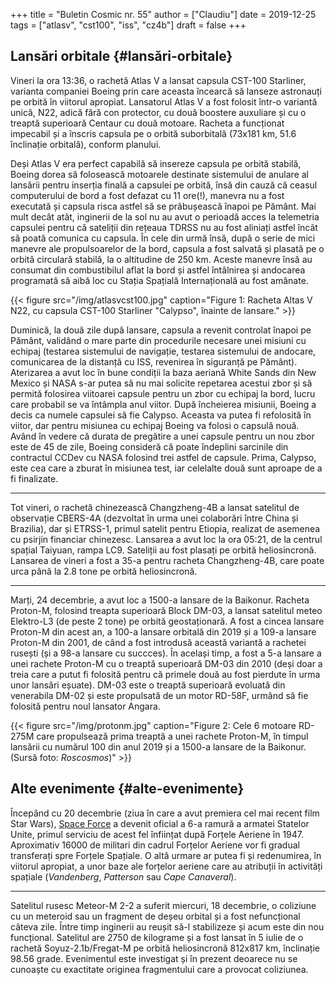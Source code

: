 +++
title = "Buletin Cosmic nr. 55"
author = ["Claudiu"]
date = 2019-12-25
tags = ["atlasv", "cst100", "iss", "cz4b"]
draft = false
+++

## Lansări orbitale {#lansări-orbitale}

Vineri la ora 13:36, o rachetă Atlas V a lansat capsula CST-100 Starliner, varianta companiei Boeing prin care aceasta încearcă să lanseze astronauți pe orbită în viitorul apropiat. Lansatorul Atlas V a fost folosit într-o variantă unică, N22, adică fără con protector, cu două boostere auxuliare și cu o treaptă superioară Centaur cu două motoare. Racheta a funcționat impecabil și a înscris capsula pe o orbită suborbitală (73x181 km, 51.6 înclinație orbitală), conform planului.

Deși Atlas V era perfect capabilă să insereze capsula pe orbită stabilă, Boeing dorea să folosească motoarele destinate sistemului de anulare al lansării pentru inserția finală a capsulei pe orbită, însă din cauză că ceasul computerului de bord a fost defazat cu 11 ore(!), manevra nu a fost executată și capsula risca astfel să se prăbușească înapoi pe Pământ. Mai mult decât atât, inginerii de la sol nu au avut o perioadă acces la telemetria capsulei pentru că sateliții din rețeaua TDRSS nu au fost aliniați astfel încât să poată comunica cu capsula. În cele din urmă însă, după o serie de mici manevre ale propulsoarelor de la bord, capsula a fost salvată și plasată pe o orbită circulară stabilă, la o altitudine de 250 km. Aceste manevre însă au consumat din combustibilul aflat la bord și astfel întâlnirea și andocarea programată să aibă loc cu Stația Spațială Internațională au fost amânate.

{{< figure src="/img/atlasvcst100.jpg" caption="Figure 1: Racheta Altas V N22, cu capsula CST-100 Starliner \"Calypso\", înainte de lansare." >}}

Duminică, la două zile după lansare, capsula a revenit controlat înapoi pe Pământ, validând o mare parte din procedurile necesare unei misiuni cu echipaj (testarea sistemului de navigație, testarea sistemului de andocare, comunicarea de la distanță cu ISS, revenirea în siguranță pe Pământ). Aterizarea a avut loc în bune condiții la baza aeriană White Sands din New Mexico și NASA s-ar putea să nu mai solicite repetarea acestui zbor și să permită folosirea viitoarei capsule pentru un zbor cu echipaj la bord, lucru care probabil se va întâmpla anul viitor. După încheierea misiunii, Boeing a decis ca numele capsulei să fie Calypso. Aceasta va putea fi refolosită în viitor, dar pentru misiunea cu echipaj Boeing va folosi o capsulă nouă. Având în vedere că durata de pregătire a unei capsule pentru un nou zbor este de 45 de zile, Boeing consideră că poate îndeplini sarcinile din contractul CCDev cu NASA folosind trei astfel de capsule. Prima, Calypso, este cea care a zburat în misiunea test, iar celelalte două sunt aproape de a fi finalizate.

---

Tot vineri, o rachetă chinezească Changzheng-4B a lansat satelitul de observație CBERS-4A (dezvoltat în urma unei colaborări între China și Brazilia), dar și ETRSS-1, primul satelit pentru Etiopia, realizat de asemenea cu psirjin financiar chinezesc. Lansarea a avut loc la ora 05:21, de la centrul spațial Taiyuan, rampa LC9. Sateliții au fost plasați pe orbită heliosincronă. Lansarea de vineri a fost a 35-a pentru racheta Changzheng-4B, care poate urca până la 2.8 tone pe orbită heliosincronă.

---

Marți, 24 decembrie, a avut loc a 1500-a lansare de la Baikonur. Racheta Proton-M, folosind treapta superioară Block DM-03, a lansat satelitul meteo Elektro-L3 (de peste 2 tone) pe orbită geostaționară. A fost a cincea lansare Proton-M din acest an, a 100-a lansare orbitală din 2019 și a 109-a lansare Proton-M din 2001, de când a fost introdusă această variantă a rachetei rusești (și a 98-a lansare cu succces). În același timp, a fost a 5-a lansare a unei rachete Proton-M cu o treaptă superioară DM-03 din 2010 (deși doar a treia care a putut fi folosită pentru că primele două au fost pierdute în urma unor lansări eșuate). DM-03 este o treaptă superioară evoluată din venerabila DM-02 și este propulsată de un motor RD-58F, urmând să fie folosită pentru noul lansator Angara.

{{< figure src="/img/protonm.jpg" caption="Figure 2: Cele 6 motoare RD-275M care propulsează prima treaptă a unei rachete Proton-M, în timpul lansării cu numărul 100 din anul 2019 și a 1500-a lansare de la Baikonur. (Sursă foto: _Roscosmos_)" >}}


## Alte evenimente {#alte-evenimente}

Începând cu 20 decembrie (ziua în care a avut premiera cel mai recent film Star Wars), [Space Force](http://www.spaceforce.mil/) a devenit oficial a 6-a ramură a armatei Statelor Unite, primul serviciu de acest fel înființat după Forțele Aeriene în 1947. Aproximativ 16000 de militari din cadrul Forțelor Aeriene vor fi gradual transferați spre Forțele Spațiale. O altă urmare ar putea fi și redenumirea, în viitorul apropiat, a unor baze ale forțelor aeriene care au atribuții în activități spațiale (_Vandenberg_, _Patterson_ sau _Cape Canaveral_).

---

Satelitul rusesc Meteor-M 2-2 a suferit miercuri, 18 decembrie, o coliziune cu un meteroid sau un fragment de deșeu orbital și a fost nefuncțional câteva zile. Între timp inginerii au reușit să-l stabilizeze și acum este din nou funcțional. Satelitul are 2750 de kilograme și a fost lansat în 5 iulie de o rachetă Soyuz-2.1b/Fregat-M pe orbită heliosincronă 812x817 km, înclinație 98.56 grade. Evenimentul este investigat și în prezent deoarece nu se cunoaște cu exactitate originea fragmentului care a provocat coliziunea.
